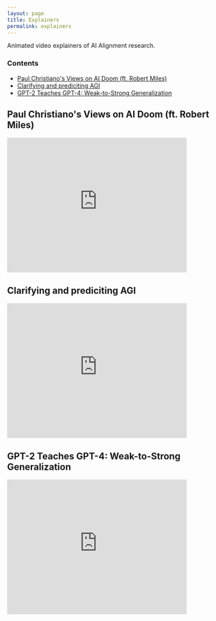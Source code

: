 ```yaml
---
layout: page
title: Explainers
permalink: explainers
---
```


Animated video explainers of AI Alignment research.

### Contents

* [Paul Christiano's Views on AI Doom (ft. Robert Miles)](#paul-christianos-views-on-ai-doom-ft-robert-miles)
* [Clarifying and prediciting AGI](#clarifying-and-prediciting-agi)
* [GPT-2 Teaches GPT-4: Weak-to-Strong Generalization](#gpt-2-teaches-gpt-4-weak-to-strong-generalization)

## Paul Christiano's Views on AI Doom (ft. Robert Miles)

<div class="embed-container">
  <iframe
      src="https://www.youtube.com/embed/K8SUBNPAJnE"
      width="420"
      height="315"
      frameborder="0"
      allowfullscreen="">
  </iframe>
</div>


## Clarifying and prediciting AGI

<div class="embed-container">
  <iframe
      src="https://www.youtube.com/embed/JXYcLQItZsk"
      width="420"
      height="315"
      frameborder="0"
      allowfullscreen="">
  </iframe>
</div>


## GPT-2 Teaches GPT-4: Weak-to-Strong Generalization

<div class="embed-container">
  <iframe
      src="https://www.youtube.com/embed/OR-vcVNXdKk"
      width="420"
      height="315"
      frameborder="0"
      allowfullscreen="">
  </iframe>
</div>
